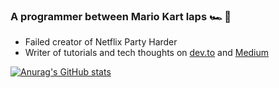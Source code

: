 ### A programmer between Mario Kart laps 🏎 🏁

- Failed creator of Netflix Party Harder
- Writer of tutorials and tech thoughts on [dev.to](https://dev.to/davidshortman) and [Medium](https://medium.com/@david_shortman) 

[![Anurag's GitHub stats](https://github-readme-stats.vercel.app/api?username=david-shortman&show_icons=true&theme=dark&bg_color=10,4102ff,1c025c&text_color=EEE)](https://github.com/anuraghazra/github-readme-stats)
